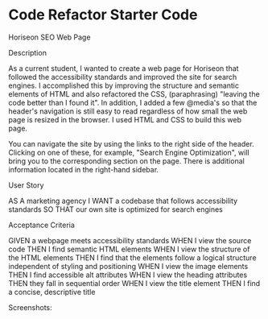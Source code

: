 # Code Refactor Starter Code

Horiseon SEO Web Page


Description

As a current student, I wanted to create a web page for Horiseon that followed the accessibility standards and improved the site for search engines.  I accomplished this by improving the structure and semantic elements of HTML and also refactored the CSS, (paraphrasing) "leaving the code better than I found it".  In addition, I added a few @media's so that the header's navigation is still easy to read regardless of how small the web page is resized in the browser.  I used HTML and CSS to build this web page.

You can navigate the site by using the links to the right side of the header.  Clicking on one of these, for example, "Search Engine Optimization", will bring you to the corresponding section on the page.  There is additional information located in the right-hand sidebar.

User Story

AS A marketing agency
I WANT a codebase that follows accessibility standards
SO THAT our own site is optimized for search engines

Acceptance Criteria

GIVEN a webpage meets accessibility standards
WHEN I view the source code
THEN I find semantic HTML elements
WHEN I view the structure of the HTML elements
THEN I find that the elements follow a logical structure independent of styling and positioning
WHEN I view the image elements
THEN I find accessible alt attributes
WHEN I view the heading attributes
THEN they fall in sequential order
WHEN I view the title element
THEN I find a concise, descriptive title

Screenshots: